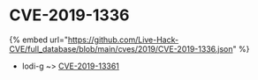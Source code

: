 # CVE-2019-1336
{% embed url="https://github.com/Live-Hack-CVE/full_database/blob/main/cves/2019/CVE-2019-1336.json" %}

* lodi-g ~> [CVE-2019-13361](https://www.alice-snow.ru/2019/database/cve-2019-1336/cve-2019-13361-lodi-g)